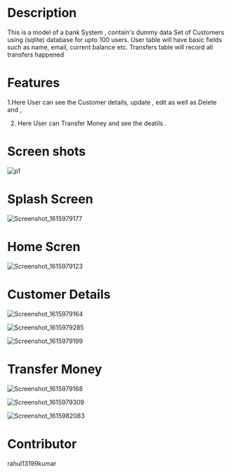 # Description 


 This is a model of a bank System , contain's dummy data Set of Customers using (sqlite) database  for upto 100 users. User table will have basic fields such as  name, email, current balance etc. Transfers table will record  all transfers happened

# Features 
1.Here User can see the Customer details, update , edit as well as Delete and ,

2. Here User can Transfer Money and see the deatils .

# Screen shots


![p1](https://user-images.githubusercontent.com/55308841/111462488-81321100-8744-11eb-8ff1-667906be37a8.png)


# Splash Screen

![Screenshot_1615979177](https://user-images.githubusercontent.com/55308841/111462496-842d0180-8744-11eb-92cd-4a2949b4c549.png)


# Home Scren

![Screenshot_1615979123](https://user-images.githubusercontent.com/55308841/111462780-d706b900-8744-11eb-8f9b-f587992a9dba.png)



# Customer Details

![Screenshot_1615979164](https://user-images.githubusercontent.com/55308841/111462574-99099500-8744-11eb-9eae-8f94e6e554d3.png)



![Screenshot_1615979285](https://user-images.githubusercontent.com/55308841/111462804-dcfc9a00-8744-11eb-82c3-12d36b2640f2.png)


![Screenshot_1615979199](https://user-images.githubusercontent.com/55308841/111462823-e259e480-8744-11eb-84af-99a8bd625bf1.png)



# Transfer Money



![Screenshot_1615979168](https://user-images.githubusercontent.com/55308841/111462605-a161d000-8744-11eb-9ebd-13475d3a3d92.png)






![Screenshot_1615979309](https://user-images.githubusercontent.com/55308841/111462795-da9a4000-8744-11eb-9b68-20c1f31d77db.png)


![Screenshot_1615982083](https://user-images.githubusercontent.com/55308841/111463595-c3a81d80-8745-11eb-8091-3d8b3340a4b0.png)




# Contributor 

rahul13199kumar 

